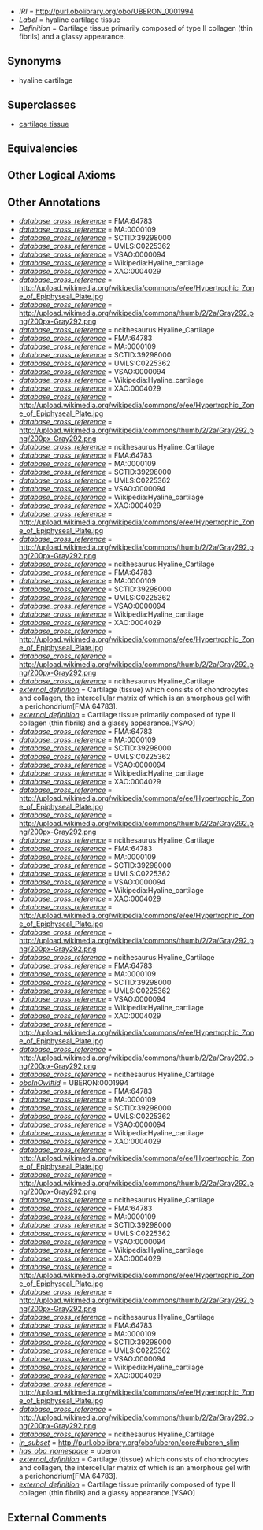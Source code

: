  * *IRI* = http://purl.obolibrary.org/obo/UBERON_0001994
 * *Label* = hyaline cartilage tissue
 * *Definition* = Cartilage tissue primarily composed of type II collagen (thin fibrils) and a glassy appearance.

## Synonyms

 * hyaline cartilage

## Superclasses

 * [cartilage tissue](../../UBERON/18/UBERON_0002418.md)

## Equivalencies


## Other Logical Axioms


## Other Annotations

 * *[database_cross_reference](../../ef/oboInOwl#hasDbXref.md)* = FMA:64783
 * *[database_cross_reference](../../ef/oboInOwl#hasDbXref.md)* = MA:0000109
 * *[database_cross_reference](../../ef/oboInOwl#hasDbXref.md)* = SCTID:39298000
 * *[database_cross_reference](../../ef/oboInOwl#hasDbXref.md)* = UMLS:C0225362
 * *[database_cross_reference](../../ef/oboInOwl#hasDbXref.md)* = VSAO:0000094
 * *[database_cross_reference](../../ef/oboInOwl#hasDbXref.md)* = Wikipedia:Hyaline_cartilage
 * *[database_cross_reference](../../ef/oboInOwl#hasDbXref.md)* = XAO:0004029
 * *[database_cross_reference](../../ef/oboInOwl#hasDbXref.md)* = http://upload.wikimedia.org/wikipedia/commons/e/ee/Hypertrophic_Zone_of_Epiphyseal_Plate.jpg
 * *[database_cross_reference](../../ef/oboInOwl#hasDbXref.md)* = http://upload.wikimedia.org/wikipedia/commons/thumb/2/2a/Gray292.png/200px-Gray292.png
 * *[database_cross_reference](../../ef/oboInOwl#hasDbXref.md)* = ncithesaurus:Hyaline_Cartilage
 * *[database_cross_reference](../../ef/oboInOwl#hasDbXref.md)* = FMA:64783
 * *[database_cross_reference](../../ef/oboInOwl#hasDbXref.md)* = MA:0000109
 * *[database_cross_reference](../../ef/oboInOwl#hasDbXref.md)* = SCTID:39298000
 * *[database_cross_reference](../../ef/oboInOwl#hasDbXref.md)* = UMLS:C0225362
 * *[database_cross_reference](../../ef/oboInOwl#hasDbXref.md)* = VSAO:0000094
 * *[database_cross_reference](../../ef/oboInOwl#hasDbXref.md)* = Wikipedia:Hyaline_cartilage
 * *[database_cross_reference](../../ef/oboInOwl#hasDbXref.md)* = XAO:0004029
 * *[database_cross_reference](../../ef/oboInOwl#hasDbXref.md)* = http://upload.wikimedia.org/wikipedia/commons/e/ee/Hypertrophic_Zone_of_Epiphyseal_Plate.jpg
 * *[database_cross_reference](../../ef/oboInOwl#hasDbXref.md)* = http://upload.wikimedia.org/wikipedia/commons/thumb/2/2a/Gray292.png/200px-Gray292.png
 * *[database_cross_reference](../../ef/oboInOwl#hasDbXref.md)* = ncithesaurus:Hyaline_Cartilage
 * *[database_cross_reference](../../ef/oboInOwl#hasDbXref.md)* = FMA:64783
 * *[database_cross_reference](../../ef/oboInOwl#hasDbXref.md)* = MA:0000109
 * *[database_cross_reference](../../ef/oboInOwl#hasDbXref.md)* = SCTID:39298000
 * *[database_cross_reference](../../ef/oboInOwl#hasDbXref.md)* = UMLS:C0225362
 * *[database_cross_reference](../../ef/oboInOwl#hasDbXref.md)* = VSAO:0000094
 * *[database_cross_reference](../../ef/oboInOwl#hasDbXref.md)* = Wikipedia:Hyaline_cartilage
 * *[database_cross_reference](../../ef/oboInOwl#hasDbXref.md)* = XAO:0004029
 * *[database_cross_reference](../../ef/oboInOwl#hasDbXref.md)* = http://upload.wikimedia.org/wikipedia/commons/e/ee/Hypertrophic_Zone_of_Epiphyseal_Plate.jpg
 * *[database_cross_reference](../../ef/oboInOwl#hasDbXref.md)* = http://upload.wikimedia.org/wikipedia/commons/thumb/2/2a/Gray292.png/200px-Gray292.png
 * *[database_cross_reference](../../ef/oboInOwl#hasDbXref.md)* = ncithesaurus:Hyaline_Cartilage
 * *[database_cross_reference](../../ef/oboInOwl#hasDbXref.md)* = FMA:64783
 * *[database_cross_reference](../../ef/oboInOwl#hasDbXref.md)* = MA:0000109
 * *[database_cross_reference](../../ef/oboInOwl#hasDbXref.md)* = SCTID:39298000
 * *[database_cross_reference](../../ef/oboInOwl#hasDbXref.md)* = UMLS:C0225362
 * *[database_cross_reference](../../ef/oboInOwl#hasDbXref.md)* = VSAO:0000094
 * *[database_cross_reference](../../ef/oboInOwl#hasDbXref.md)* = Wikipedia:Hyaline_cartilage
 * *[database_cross_reference](../../ef/oboInOwl#hasDbXref.md)* = XAO:0004029
 * *[database_cross_reference](../../ef/oboInOwl#hasDbXref.md)* = http://upload.wikimedia.org/wikipedia/commons/e/ee/Hypertrophic_Zone_of_Epiphyseal_Plate.jpg
 * *[database_cross_reference](../../ef/oboInOwl#hasDbXref.md)* = http://upload.wikimedia.org/wikipedia/commons/thumb/2/2a/Gray292.png/200px-Gray292.png
 * *[database_cross_reference](../../ef/oboInOwl#hasDbXref.md)* = ncithesaurus:Hyaline_Cartilage
 * *[external_definition](../../UBPROP/01/UBPROP_0000001.md)* = Cartilage (tissue) which consists of chondrocytes and collagen, the intercellular matrix of which is an amorphous gel with a perichondrium[FMA:64783].
 * *[external_definition](../../UBPROP/01/UBPROP_0000001.md)* = Cartilage tissue primarily composed of type II collagen (thin fibrils) and a glassy appearance.[VSAO]
 * *[database_cross_reference](../../ef/oboInOwl#hasDbXref.md)* = FMA:64783
 * *[database_cross_reference](../../ef/oboInOwl#hasDbXref.md)* = MA:0000109
 * *[database_cross_reference](../../ef/oboInOwl#hasDbXref.md)* = SCTID:39298000
 * *[database_cross_reference](../../ef/oboInOwl#hasDbXref.md)* = UMLS:C0225362
 * *[database_cross_reference](../../ef/oboInOwl#hasDbXref.md)* = VSAO:0000094
 * *[database_cross_reference](../../ef/oboInOwl#hasDbXref.md)* = Wikipedia:Hyaline_cartilage
 * *[database_cross_reference](../../ef/oboInOwl#hasDbXref.md)* = XAO:0004029
 * *[database_cross_reference](../../ef/oboInOwl#hasDbXref.md)* = http://upload.wikimedia.org/wikipedia/commons/e/ee/Hypertrophic_Zone_of_Epiphyseal_Plate.jpg
 * *[database_cross_reference](../../ef/oboInOwl#hasDbXref.md)* = http://upload.wikimedia.org/wikipedia/commons/thumb/2/2a/Gray292.png/200px-Gray292.png
 * *[database_cross_reference](../../ef/oboInOwl#hasDbXref.md)* = ncithesaurus:Hyaline_Cartilage
 * *[database_cross_reference](../../ef/oboInOwl#hasDbXref.md)* = FMA:64783
 * *[database_cross_reference](../../ef/oboInOwl#hasDbXref.md)* = MA:0000109
 * *[database_cross_reference](../../ef/oboInOwl#hasDbXref.md)* = SCTID:39298000
 * *[database_cross_reference](../../ef/oboInOwl#hasDbXref.md)* = UMLS:C0225362
 * *[database_cross_reference](../../ef/oboInOwl#hasDbXref.md)* = VSAO:0000094
 * *[database_cross_reference](../../ef/oboInOwl#hasDbXref.md)* = Wikipedia:Hyaline_cartilage
 * *[database_cross_reference](../../ef/oboInOwl#hasDbXref.md)* = XAO:0004029
 * *[database_cross_reference](../../ef/oboInOwl#hasDbXref.md)* = http://upload.wikimedia.org/wikipedia/commons/e/ee/Hypertrophic_Zone_of_Epiphyseal_Plate.jpg
 * *[database_cross_reference](../../ef/oboInOwl#hasDbXref.md)* = http://upload.wikimedia.org/wikipedia/commons/thumb/2/2a/Gray292.png/200px-Gray292.png
 * *[database_cross_reference](../../ef/oboInOwl#hasDbXref.md)* = ncithesaurus:Hyaline_Cartilage
 * *[database_cross_reference](../../ef/oboInOwl#hasDbXref.md)* = FMA:64783
 * *[database_cross_reference](../../ef/oboInOwl#hasDbXref.md)* = MA:0000109
 * *[database_cross_reference](../../ef/oboInOwl#hasDbXref.md)* = SCTID:39298000
 * *[database_cross_reference](../../ef/oboInOwl#hasDbXref.md)* = UMLS:C0225362
 * *[database_cross_reference](../../ef/oboInOwl#hasDbXref.md)* = VSAO:0000094
 * *[database_cross_reference](../../ef/oboInOwl#hasDbXref.md)* = Wikipedia:Hyaline_cartilage
 * *[database_cross_reference](../../ef/oboInOwl#hasDbXref.md)* = XAO:0004029
 * *[database_cross_reference](../../ef/oboInOwl#hasDbXref.md)* = http://upload.wikimedia.org/wikipedia/commons/e/ee/Hypertrophic_Zone_of_Epiphyseal_Plate.jpg
 * *[database_cross_reference](../../ef/oboInOwl#hasDbXref.md)* = http://upload.wikimedia.org/wikipedia/commons/thumb/2/2a/Gray292.png/200px-Gray292.png
 * *[database_cross_reference](../../ef/oboInOwl#hasDbXref.md)* = ncithesaurus:Hyaline_Cartilage
 * *[oboInOwl#id](../../id/oboInOwl#id.md)* = UBERON:0001994
 * *[database_cross_reference](../../ef/oboInOwl#hasDbXref.md)* = FMA:64783
 * *[database_cross_reference](../../ef/oboInOwl#hasDbXref.md)* = MA:0000109
 * *[database_cross_reference](../../ef/oboInOwl#hasDbXref.md)* = SCTID:39298000
 * *[database_cross_reference](../../ef/oboInOwl#hasDbXref.md)* = UMLS:C0225362
 * *[database_cross_reference](../../ef/oboInOwl#hasDbXref.md)* = VSAO:0000094
 * *[database_cross_reference](../../ef/oboInOwl#hasDbXref.md)* = Wikipedia:Hyaline_cartilage
 * *[database_cross_reference](../../ef/oboInOwl#hasDbXref.md)* = XAO:0004029
 * *[database_cross_reference](../../ef/oboInOwl#hasDbXref.md)* = http://upload.wikimedia.org/wikipedia/commons/e/ee/Hypertrophic_Zone_of_Epiphyseal_Plate.jpg
 * *[database_cross_reference](../../ef/oboInOwl#hasDbXref.md)* = http://upload.wikimedia.org/wikipedia/commons/thumb/2/2a/Gray292.png/200px-Gray292.png
 * *[database_cross_reference](../../ef/oboInOwl#hasDbXref.md)* = ncithesaurus:Hyaline_Cartilage
 * *[database_cross_reference](../../ef/oboInOwl#hasDbXref.md)* = FMA:64783
 * *[database_cross_reference](../../ef/oboInOwl#hasDbXref.md)* = MA:0000109
 * *[database_cross_reference](../../ef/oboInOwl#hasDbXref.md)* = SCTID:39298000
 * *[database_cross_reference](../../ef/oboInOwl#hasDbXref.md)* = UMLS:C0225362
 * *[database_cross_reference](../../ef/oboInOwl#hasDbXref.md)* = VSAO:0000094
 * *[database_cross_reference](../../ef/oboInOwl#hasDbXref.md)* = Wikipedia:Hyaline_cartilage
 * *[database_cross_reference](../../ef/oboInOwl#hasDbXref.md)* = XAO:0004029
 * *[database_cross_reference](../../ef/oboInOwl#hasDbXref.md)* = http://upload.wikimedia.org/wikipedia/commons/e/ee/Hypertrophic_Zone_of_Epiphyseal_Plate.jpg
 * *[database_cross_reference](../../ef/oboInOwl#hasDbXref.md)* = http://upload.wikimedia.org/wikipedia/commons/thumb/2/2a/Gray292.png/200px-Gray292.png
 * *[database_cross_reference](../../ef/oboInOwl#hasDbXref.md)* = ncithesaurus:Hyaline_Cartilage
 * *[database_cross_reference](../../ef/oboInOwl#hasDbXref.md)* = FMA:64783
 * *[database_cross_reference](../../ef/oboInOwl#hasDbXref.md)* = MA:0000109
 * *[database_cross_reference](../../ef/oboInOwl#hasDbXref.md)* = SCTID:39298000
 * *[database_cross_reference](../../ef/oboInOwl#hasDbXref.md)* = UMLS:C0225362
 * *[database_cross_reference](../../ef/oboInOwl#hasDbXref.md)* = VSAO:0000094
 * *[database_cross_reference](../../ef/oboInOwl#hasDbXref.md)* = Wikipedia:Hyaline_cartilage
 * *[database_cross_reference](../../ef/oboInOwl#hasDbXref.md)* = XAO:0004029
 * *[database_cross_reference](../../ef/oboInOwl#hasDbXref.md)* = http://upload.wikimedia.org/wikipedia/commons/e/ee/Hypertrophic_Zone_of_Epiphyseal_Plate.jpg
 * *[database_cross_reference](../../ef/oboInOwl#hasDbXref.md)* = http://upload.wikimedia.org/wikipedia/commons/thumb/2/2a/Gray292.png/200px-Gray292.png
 * *[database_cross_reference](../../ef/oboInOwl#hasDbXref.md)* = ncithesaurus:Hyaline_Cartilage
 * *[in_subset](../../et/oboInOwl#inSubset.md)* = http://purl.obolibrary.org/obo/uberon/core#uberon_slim
 * *[has_obo_namespace](../../ce/oboInOwl#hasOBONamespace.md)* = uberon
 * *[external_definition](../../UBPROP/01/UBPROP_0000001.md)* = Cartilage (tissue) which consists of chondrocytes and collagen, the intercellular matrix of which is an amorphous gel with a perichondrium[FMA:64783].
 * *[external_definition](../../UBPROP/01/UBPROP_0000001.md)* = Cartilage tissue primarily composed of type II collagen (thin fibrils) and a glassy appearance.[VSAO]

## External Comments

